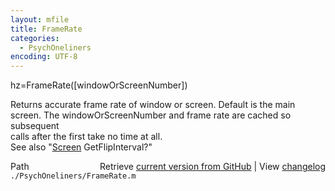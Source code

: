 ```yaml
---
layout: mfile
title: FrameRate
categories:
  - PsychOneliners
encoding: UTF-8
---
```


hz=FrameRate([windowOrScreenNumber])  

Returns accurate frame rate of window or screen. Default is the main  
screen. The windowOrScreenNumber and frame rate are cached so subsequent  
calls after the first take no time at all.  
See also "[Screen](/docs/Screen) GetFlipInterval?"  


<div class="code_header" style="text-align:right;">
  <span style="float:left;">Path&nbsp;&nbsp;</span> <span class="counter">Retrieve <a href=
  "https://raw.github.com/Psychtoolbox-3/Psychtoolbox-3/beta/./PsychOneliners/FrameRate.m">current version from GitHub</a> | View <a href=
  "https://github.com/Psychtoolbox-3/Psychtoolbox-3/commits/beta/./PsychOneliners/FrameRate.m">changelog</a></span>
</div>
<div class="code">
  <code>./PsychOneliners/FrameRate.m</code>
</div>
